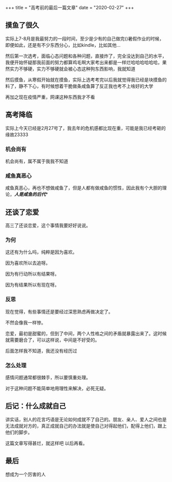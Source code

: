 +++
title = "高考前的最后一篇文章"
date = "2020-02-27"
+++

## 摸鱼了很久

实际上7-8月是我最努力的一段时间，至少是少有的自己做完()暑假作业的时候，即便如此，还是有不少东西分心，比如kindle，比如其他...

然后第一次选考，面临心态问题和各种问题，直接炸了，完全没达到自己的水平，我便开始怀疑那我前面的努力都算鸡毛啊大家考出来都是一样烂哈哈哈哈哈哈，果然实力不够硬，实力不够硬就会被心态这种狗东西影响，我就知道

然后摸鱼，从寒假开始就在摸鱼，实际上选考考完以后我就觉得我已经是块摸鱼的料了，静不下心，有时候想着干脆做条咸鱼算了反正我也考不上啥好的大学

再加之现在疫情严重，网课这种东西我才不看

## 高考降临
实际上今天已经是2月27号了，我去年的危机感都比现在重，可能是我已经考砸的缘故23333

### 机会尚有
机会尚有，属不属于我我不知道

### 咸鱼真恶心
咸鱼真恶心，再也不想做咸鱼了，但是人都有做咸鱼的惯性，因此我有个大胆的理论，***人是咸鱼的后代****

## 还谈了恋爱
高三了还谈恋爱，这个事情我要好好说说。
### 为何
这还有为什么吗，纯粹是因为喜欢。

因为喜欢所以去追呀。

因为有行动所以有结果呀。

因为有结果所以有现在呀。

### 反思
现在觉得，有些事情还是要经过深思熟虑再做决定了。

不然会像我一样惨。

恋爱，最初是甜蜜的，但到了中间，两个人性格之间的矛盾就暴露出来了。这时候就需要磨合了，可以这样说，中间是不好受的。

后面怎样我不知道，我还没有经历过

### 怎么处理
感情问题通常都很棘手，所以要慎重处理。

对于这种问题不能简单地用理性来解决，必死无疑。


## 后记：什么成就自己

讲实话，别人的花言巧语是无论如何成就不了自己的。朋友、亲人、爱人之间也是无法成就对方的，真正成就自己的办法就是使自己对得起他们，配得上他们，跟上他们的脚步。

这篇文章写得甚烂，就这样吧 以后再看。

## 最后
想成为一个厉害的人

